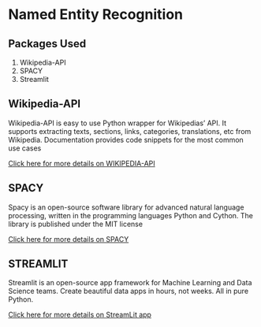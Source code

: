 # Named Entity Recognition

## Packages Used

1. Wikipedia-API
2. SPACY
3. Streamlit


## Wikipedia-API

Wikipedia-API is easy to use Python wrapper for Wikipedias’ API. It supports extracting texts, sections, links, categories, translations, etc from Wikipedia. Documentation provides code snippets for the most common use cases

[Click here for more details on WIKIPEDIA-API](https://pypi.org/project/Wikipedia-API/)

## SPACY

Spacy is an open-source software library for advanced natural language processing, written in the programming languages Python and Cython. The library is published under the MIT license

[Click here for more details on SPACY](https://spacy.io/)

## STREAMLIT

Streamlit is an open-source app framework for Machine Learning and Data Science teams. Create beautiful data apps in hours, not weeks. All in pure Python.

[Click here for more details on StreamLit app](https://streamlit.io/)

